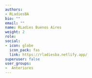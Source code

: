 ```yaml
---
authors:
- RLadiesBA
bio: ""
email: ""
name: RLadies Buenos Aires
weight: 2
role: 
social:
- icon: globe
  icon_pack: fas
  link: https://rladiesba.netlify.app/
superuser: false
user_groups:
-  Anteriores
---
```


